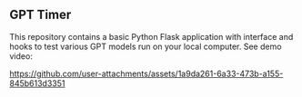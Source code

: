 ## GPT Timer

This repository contains a basic Python Flask application with interface and hooks to test various GPT models run on your local computer. See demo video: 

https://github.com/user-attachments/assets/1a9da261-6a33-473b-a155-845b613d3351

